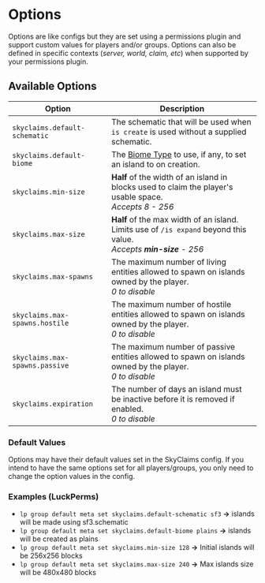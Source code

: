 # Options
Options are like configs but they are set using a permissions plugin and support custom values for players and/or groups.
Options can also be defined in specific contexts (_server, world, claim, etc_) when supported by your permissions plugin.

## Available Options

| Option | Description |
| ------ | ----------- |
| `skyclaims.default-schematic` | The schematic that will be used when `is create` is used without a supplied schematic. |
| `skyclaims.default-biome` | The [Biome Type](biome-types.md) to use, if any, to set an island to on creation. |
| `skyclaims.min-size` | **Half** of the width of an island in blocks used to claim the player's usable space.<br /> _Accepts 8 - 256_ |
| `skyclaims.max-size` | **Half** of the max width of an island. Limits use of `/is expand` beyond this value.<br /> _Accepts **min-size** - 256_ |
| `skyclaims.max-spawns` | The maximum number of living entities allowed to spawn on islands owned by the player.<br /> _0 to disable_ |
| `skyclaims.max-spawns.hostile` | The maximum number of hostile entities allowed to spawn on islands owned by the player.<br /> _0 to disable_ |
| `skyclaims.max-spawns.passive` | The maximum number of passive entities allowed to spawn on islands owned by the player.<br /> _0 to disable_ |
| `skyclaims.expiration` | The number of days an island must be inactive before it is removed if enabled.<br /> _0 to disable_ |

### Default Values
Options may have their default values set in the SkyClaims config. If you intend to have the same options set for all players/groups, you only need to change the option values in the config.

### Examples (LuckPerms)
- `lp group default meta set skyclaims.default-schematic sf3` **->** islands will be made using sf3.schematic
- `lp group default meta set skyclaims.default-biome plains` **->** islands will be created as plains
- `lp group default meta set skyclaims.min-size 128` **->** Initial islands will be 256x256 blocks
- `lp group default meta set skyclaims.max-size 240` **->** Max islands size will be 480x480 blocks